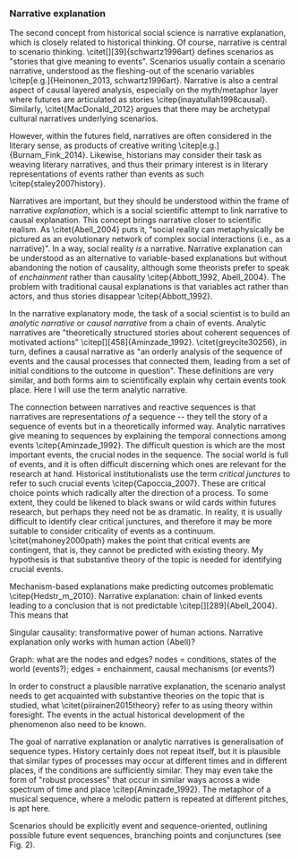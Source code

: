 ### Narrative explanation

The second concept from historical social science is narrative explanation, which is closely related to historical thinking. Of course, narrative is central to scenario thinking. \citet[][39]{schwartz1996art} defines scenarios as "stories that give meaning to events". Scenarios usually contain a scenario narrative, understood as the fleshing-out of the scenario variables \citep[e.g.]{Heinonen_2013, schwartz1996art}. Narrative is also a central aspect of causal layered analysis, especially on the myth/metaphor layer where futures are articulated as stories \citep{inayatullah1998causal}. Similarly, \citet{MacDonald_2012} argues that there may be archetypal cultural narratives underlying scenarios.

However, within the futures field, narratives are often considered in the literary sense, as products of creative writing \citep[e.g.]{Burnam_Fink_2014}. Likewise, historians may consider their task as weaving literary narratives, and thus their primary interest is in literary representations of events rather than events as such \citep{staley2007history}.

Narratives are important, but they should be understood within the frame of narrative *explanation*, which is a social scientific attempt to link narrative to causal explanation. This concept brings narrative closer to scientific realism. As \citet{Abell_2004} puts it, "social reality can metaphysically be pictured as an evolutionary network of complex social interactions (i.e., as a narrative)". In a way, social reality *is* a narrative. Narrative explanation can be understood as an alternative to variable-based explanations but without abandoning the notion of causality, although some theorists prefer to speak of *enchainment* rather than causality \citep{Abbott_1992, Abell_2004}. The problem with traditional causal explanations is that variables act rather than actors, and thus stories disappear \citep{Abbott_1992}.

In the narrative explanatory mode, the task of a social scientist is to build an *analytic narrative* or *causal narrative* from a chain of events. Analytic narratives are "theoretically structured stories about coherent sequences of motivated actions" \citep[][458]{Aminzade_1992}. \citet{greycite30256}, in turn, defines a causal narrative as "an orderly analysis of the sequence of events and the causal processes that connected them, leading from a set of initial conditions to the outcome in question". These definitions are very similar, and both forms aim to scientifically explain why certain events took place. Here I will use the term analytic narrative.

The connection between narratives and reactive sequences is that narratives are representations *of* a sequence -- they tell the story of a sequence of events but in a theoretically informed way. Analytic narratives give meaning to sequences by explaining the temporal connections among events \citep{Aminzade_1992}. The difficult question is which are the most important events, the crucial nodes in the sequence. The social world is full of events, and it is often difficult discerning which ones are relevant for the research at hand. Historical institutionalists use the term *critical junctures* to refer to such crucial events \citep{Capoccia_2007}. These are critical choice points which radically alter the direction of a process. To some extent, they could be likened to black swans or wild cards within futures research, but perhaps they need not be as dramatic. In reality, it is usually difficult to identify clear critical junctures, and therefore it may be more suitable to consider criticality of events as a continuum. \citet{mahoney2000path} makes the point that critical events are contingent, that is, they cannot be predicted with existing theory. My hypothesis is that substantive theory of the topic is needed for identifying crucial events.

Mechanism-based explanations make predicting outcomes problematic \citep{Hedstr_m_2010}.
Narrative explanation: chain of linked events leading to a conclusion that is not predictable \citep[][289]{Abell_2004}. This means that 

Singular causality: transformative power of human actions. Narrative explanation only works with human action (Abell)?

Graph: what are the nodes and edges? nodes = conditions, states of the world (events?); edges = enchainment, causal mechanisms (or events?)

In order to construct a plausible narrative explanation, the scenario analyst needs to get acquainted with substantive theories on the topic that is studied, what \citet{piirainen2015theory} refer to as using theory within foresight. The events in the actual historical development of the phenomenon also need to be known.

The goal of narrative explanation or analytic narratives is generalisation of sequence types. History certainly does not repeat itself, but it is plausible that similar types of processes may occur at different times and in different places, if the conditions are sufficiently similar. They may even take the form of "robust processes" that occur in similar ways across a wide spectrum of time and place \citep{Aminzade_1992}. The metaphor of a musical sequence, where a melodic pattern is repeated at different pitches, is apt here.

Scenarios should be explicitly event and sequence-oriented, outlining possible future event sequences, branching points and conjunctures (see Fig. 2).
